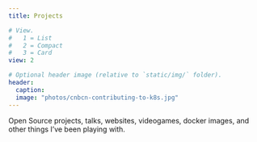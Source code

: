 ```yaml
---
title: Projects

# View.
#   1 = List
#   2 = Compact
#   3 = Card
view: 2

# Optional header image (relative to `static/img/` folder).
header:
  caption:
  image: "photos/cnbcn-contributing-to-k8s.jpg"
---
```


Open Source projects, talks, websites, videogames, docker images, and other things I’ve been playing with.